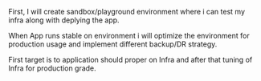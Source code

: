 First, I will create sandbox/playground environment where i can test my infra along with deplying the app.

When App runs stable on environment i will optimize the environment for production usage and implement different backup/DR strategy.

First target is to application should proper on Infra and after that tuning of Infra for production grade.
